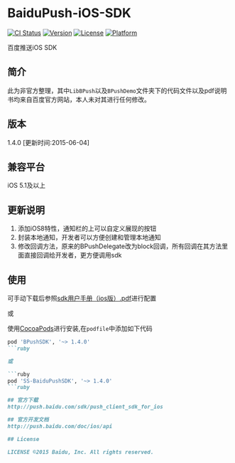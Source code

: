 # BaiduPush-iOS-SDK

[![CI Status](http://img.shields.io/travis/shingwasix/BPushSDK.svg?style=flat)](https://travis-ci.org/shingwasix/BPushSDK)
[![Version](https://img.shields.io/cocoapods/v/BPushSDK.svg?style=flat)](http://cocoapods.org/pods/BPushSDK)
[![License](https://img.shields.io/cocoapods/l/BPushSDK.svg?style=flat)](http://cocoapods.org/pods/BPushSDK)
[![Platform](https://img.shields.io/cocoapods/p/BPushSDK.svg?style=flat)](http://cocoapods.org/pods/BPushSDK)

百度推送iOS SDK

## 简介
此为非官方整理，其中`LibBPush`以及`BPushDemo`文件夹下的代码文件以及pdf说明书均来自百度官方网站，本人未对其进行任何修改。

## 版本
1.4.0 [更新时间:2015-06-04]

## 兼容平台
iOS 5.1及以上

## 更新说明
1. 添加iOS8特性，通知栏的上可以自定义展现的按钮
2. 封装本地通知，开发者可以方便创建和管理本地通知
3. 修改回调方法，原来的BPushDelegate改为block回调，所有回调在其方法里面直接回调给开发者，更方便调用sdk

## 使用
可手动下载后参照[sdk用户手册（ios版）.pdf](https://github.com/shingwasix/BaiduPush-iOS-SDK/blob/1.4.0/%E7%99%BE%E5%BA%A6push%E6%9C%8D%E5%8A%A1sdk%E7%94%A8%E6%88%B7%E6%89%8B%E5%86%8C%EF%BC%88ios%E7%89%88%EF%BC%89.pdf)进行配置

或

使用[CocoaPods](http://cocoapods.org/)进行安装,在`podfile`中添加如下代码

```ruby
pod 'BPushSDK', '~> 1.4.0'
```ruby

或

```ruby
pod 'SS-BaiduPushSDK', '~> 1.4.0'
```ruby

## 官方下载
http://push.baidu.com/sdk/push_client_sdk_for_ios

## 官方开发文档
http://push.baidu.com/doc/ios/api

## License

LICENSE ©2015 Baidu, Inc. All rights reserved.

